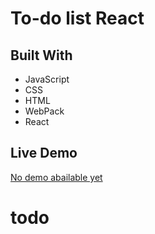 # To-do list React
## Built With

- JavaScript
- CSS
- HTML
- WebPack
- React

## Live Demo
[No demo abailable yet]()


# todo
